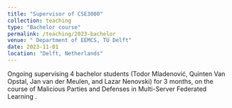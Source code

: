 ```yaml
---
title: "Supervisor of CSE3000"
collection: teaching
type: "Bachelor course"
permalink: /teaching/2023-bachelor
venue: " Department of EEMCS, TU Delft"
date: 2023-11-01
location: "Delft, Netherlands"
---
```


Ongoing supervising 4 bachelor students (Todor Mladenović, Quinten Van Opstal, Jan van der Meulen, and Lazar Nenovski) for 3 months, on the course of Malicious Parties and Defenses in Multi-Server Federated Learning	.